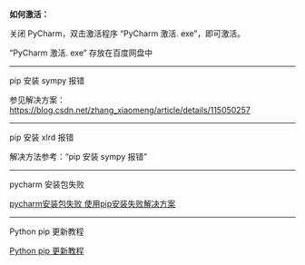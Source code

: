 
**如何激活：**

关闭 PyCharm，双击激活程序 “PyCharm 激活. exe”，即可激活。

“PyCharm 激活. exe” 存放在百度网盘中

---

pip 安装 sympy 报错

参见解决方案： https://blog.csdn.net/zhang_xiaomeng/article/details/115050257

---

pip 安装 xlrd 报错

解决方法参考：“pip 安装 sympy 报错”

---

pycharm 安装包失败

[pycharm安装包失败 使用pip安装失败解决方案](https://blog.csdn.net/Edwinwzy/article/details/129762883)


---

Python pip 更新教程

[Python pip 更新教程](https://blog.csdn.net/qq_42102911/article/details/128214206)